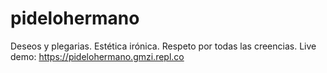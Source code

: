 # pidelohermano
Deseos y plegarias. Estética irónica. Respeto por todas las creencias. 
Live demo: https://pidelohermano.gmzi.repl.co
